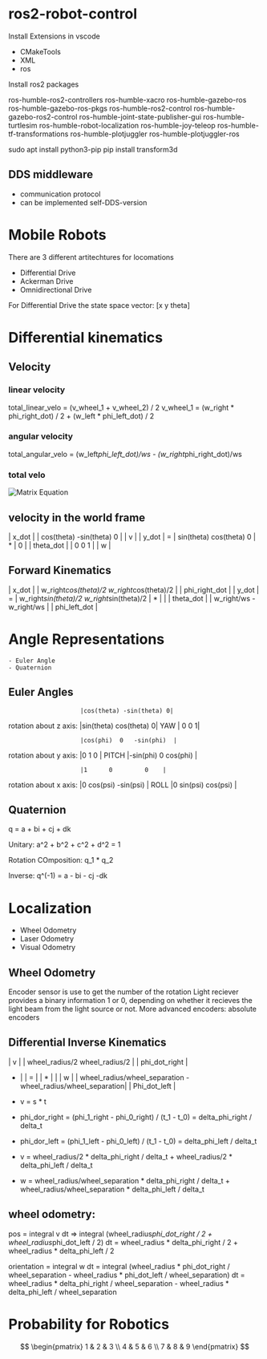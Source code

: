 # ros2-robot-control

Install Extensions in vscode
- CMakeTools
- XML
- ros

Install ros2 packages

ros-humble-ros2-controllers
ros-humble-xacro
ros-humble-gazebo-ros
ros-humble-gazebo-ros-pkgs
ros-humble-ros2-control
ros-humble-gazebo-ros2-control
ros-humble-joint-state-publisher-gui
ros-humble-turtlesim
ros-humble-robot-localization
ros-humble-joy-teleop
ros-humble-tf-transformations
ros-humble-plotjuggler
ros-humble-plotjuggler-ros

sudo apt install python3-pip
pip install transform3d

DDS middleware
--------------
* communication protocol
* can be implemented self-DDS-version

# Mobile Robots
There are 3 different artitechtures for locomations
- Differential Drive
- Ackerman Drive
- Omnidirectional Drive

For Differential Drive the state space vector:
[x y theta]

# Differential kinematics
## Velocity

### linear velocity
total_linear_velo = (v_wheel_1 + v_wheel_2) / 2
v_wheel_1 = (w_right * phi_right_dot) / 2 + (w_left * phi_left_dot) / 2

### angular velocity
total_angular_velo = (w_left*phi_left_dot)/ws - (w_right*phi_right_dot)/ws

### total velo

![Matrix Equation](https://latex.codecogs.com/svg.image?$$\begin{pmatrix}v\\w\end{pmatrix}=\begin{pmatrix}\frac{\text{wheel\_radius}}{2}&\frac{\text{wheel\_radius}}{2}\\\frac{\text{wheel\_radius}}{\text{wheel\_separation}}&-\frac{\text{wheel\_radius}}{\text{wheel\_separation}}\end{pmatrix}\begin{pmatrix}\dot{\phi}_{\text{right}}\\\dot{\phi}_{\text{left}}\end{pmatrix}$$)



## velocity in the world frame

|   x_dot   |   | cos(theta) -sin(theta)  0 |    | v |
|   y_dot   | = | sin(theta)  cos(theta)  0 |  * | 0 | 
| theta_dot |   |    0         0          1 |    | w |

## Forward Kinematics 
|   x_dot   |   | w_right*cos(theta)/2  w_right*cos(theta)/2 |    | phi_right_dot |
|   y_dot   | = | w_right*sin(theta)/2  w_right*sin(theta)/2 |  * |               | 
| theta_dot |   |      w_right/ws            -w_right/ws     |    | phi_left_dot  |

# Angle Representations
    - Euler Angle
    - Quaternion

## Euler Angles
                        |cos(theta) -sin(theta) 0|
rotation about z axis:  |sin(theta) cos(theta)  0|   YAW
                        |     0          0      1|


                        |cos(phi)  0   -sin(phi)  |
rotation about y axis:  |0         1      0       |  PITCH
                        |-sin(phi) 0    cos(phi)  |


                        |1      0         0    |
rotation about x axis:  |0  cos(psi) -sin(psi) |     ROLL
                        |0  sin(psi)  cos(psi) |


## Quaternion

q = a + bi + cj + dk

Unitary: a^2 + b^2 + c^2 + d^2 = 1

Rotation COmposition: q_1 * q_2

Inverse: q^(-1) = a - bi - cj -dk

# Localization

- Wheel Odometry
- Laser Odometry
- Visual Odometry

## Wheel Odometry

Encoder sensor is use to get the number of the rotation
Light reciever provides a binary information 1 or 0, depending on whether it recieves the light beam from the light source or not.
More advanced encoders: absolute encoders

## Differential Inverse Kinematics

  | v |    | wheel_radius/2                              wheel_radius/2    |   | phi_dot_right  |
* |   | =  |                                                               | * |                |
  | w |    | wheel_radius/wheel_separation   -wheel_radius/wheel_separation|   | Phi_dot_left   |

* v = s * t

* phi_dor_right = (phi_1_right - phi_0_right) / (t_1 - t_0) = delta_phi_right / delta_t 
* phi_dor_left = (phi_1_left - phi_0_left) / (t_1 - t_0)  = delta_phi_left / delta_t
* v = wheel_radius/2 * delta_phi_right / delta_t + wheel_radius/2 * delta_phi_left / delta_t
* w = wheel_radius/wheel_separation * delta_phi_right / delta_t + wheel_radius/wheel_separation * delta_phi_left / delta_t

wheel odometry:
---------------

pos = integral v dt => integral (wheel_radius*phi_dot_right / 2 + wheel_radius*phi_dot_left / 2) dt 
                       = wheel_radius * delta_phi_right / 2 + wheel_radius * delta_phi_left / 2

orientation = integral w dt = integral (wheel_radius * phi_dot_right / wheel_separation - wheel_radius * phi_dot_left / wheel_separation) dt
            = wheel_radius * delta_phi_right / wheel_separation - wheel_radius * delta_phi_left / wheel_separation

# Probability for Robotics
$$
\begin{pmatrix}
1 & 2 & 3 \\
4 & 5 & 6 \\
7 & 8 & 9
\end{pmatrix}
$$